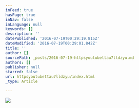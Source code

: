 ```yaml
---
inFeed: true
hasPage: true
inNav: false
inLanguage: null
keywords: []
description: ''
datePublished: '2016-07-19T00:29:19.815Z'
dateModified: '2016-07-19T00:29:01.842Z'
title: ''
author: []
sourcePath: _posts/2016-07-19-httpsyoutubettau7lldzyu.md
authors: []
publisher: null
starred: false
url: httpsyoutubettau7lldzyu/index.html
_type: Article

---
```

![](https://the-grid-user-content.s3-us-west-2.amazonaws.com/b4a2bce1-2922-4d80-b0fa-e3e8d29f3eac.jpg)